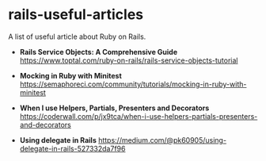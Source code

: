 # rails-useful-articles
A list of useful article about Ruby on Rails.

* **Rails Service Objects: A Comprehensive Guide** https://www.toptal.com/ruby-on-rails/rails-service-objects-tutorial

* **Mocking in Ruby with Minitest** https://semaphoreci.com/community/tutorials/mocking-in-ruby-with-minitest
* **When I use Helpers, Partials, Presenters and Decorators** https://coderwall.com/p/jx9tca/when-i-use-helpers-partials-presenters-and-decorators
* **Using delegate in Rails** https://medium.com/@pk60905/using-delegate-in-rails-527332da7f96